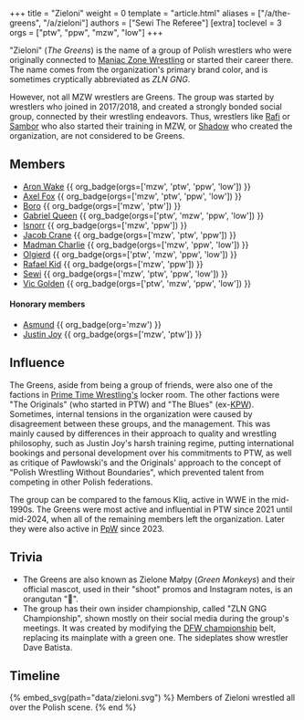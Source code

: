 +++
title = "Zieloni"
weight = 0
template = "article.html"
aliases = ["/a/the-greens", "/a/zieloni"]
authors = ["Sewi The Referee"]
[extra]
toclevel = 3
orgs = ["ptw", "ppw", "mzw", "low"]
+++

"Zieloni" (_The Greens_) is the name of a group of Polish wrestlers who were originally connected to [Maniac Zone Wrestling](@/o/mzw.md) or started their career there. The name comes from the organization's primary brand color, and is sometimes cryptically abbreviated as _ZLN GNG_.

<!-- more -->

However, not all MZW wrestlers are Greens. The group was started by wrestlers who joined in 2017/2018, and created a strongly bonded social group, connected by their wrestling endeavors.
Thus, wrestlers like [Rafi](@/w/rafi.md) or [Sambor](@/w/sambor.md) who also started their training in MZW, or [Shadow](@/w/shadow.md) who created the organization, are not considered to be Greens.

## Members

* [Aron Wake](@/w/aron-wake.md) {{ org_badge(orgs=['mzw', 'ptw', 'ppw', 'low']) }}
* [Axel Fox](@/w/axel-fox.md) {{ org_badge(orgs=['mzw', 'ptw', 'ppw', 'low']) }}
* [Boro](@/w/boro.md) {{ org_badge(orgs=['mzw', 'ptw']) }}
* [Gabriel Queen](@/w/gabriel-queen.md) {{ org_badge(orgs=['ptw', 'mzw', 'ppw', 'low']) }}
* [Isnorr](@/w/isnorr.md) {{ org_badge(orgs=['mzw', 'ppw']) }}
* [Jacob Crane](@/w/jacob-crane.md) {{ org_badge(orgs=['mzw', 'ptw', 'ppw']) }}
* [Madman Charlie](@/w/madman-charlie.md) {{ org_badge(orgs=['mzw', 'ppw', 'low']) }}
* [Olgierd](@/w/olgierd.md) {{ org_badge(orgs=['ptw', 'mzw', 'ppw', 'low']) }}
* [Rafael Kid](@/w/rafael-kid.md) {{ org_badge(orgs=['mzw', 'ppw']) }}
* [Sewi](@/w/sedzia-seweryn.md) {{ org_badge(orgs=['mzw', 'ptw', 'ppw', 'low']) }}
* [Vic Golden](@/w/vic-golden.md) {{ org_badge(orgs=['ptw', 'mzw', 'ppw', 'low']) }}

#### Honorary members
* [Asmund](@/w/asmund.md) {{ org_badge(org='mzw') }} 
* [Justin Joy](@/w/justin-joy.md)  {{ org_badge(orgs=['mzw', 'ptw']) }} 

## Influence

The Greens, aside from being a group of friends, were also one of the factions in [Prime Time Wrestling's](@/o/ptw.md) locker room.
The other factions were "The Originals" (who started in PTW) and "The Blues" (ex-[KPW](@/o/kpw.md)).
Sometimes, internal tensions in the organization were caused by disagreement between these groups, and the management.
This was mainly caused by differences in their approach to quality and wrestling philosophy, such as Justin Joy's harsh training regime, putting international bookings and personal development over his commitments to PTW, as well as critique of Pawłowski's and the Originals' approach to the concept of "Polish Wrestling Without Boundaries", which prevented talent from competing in other Polish federations.

The group can be compared to the famous Kliq, active in WWE in the mid-1990s. The Greens were most active and influential in PTW since 2021 until mid-2024, when all of the remaining members left the organization.
Later they were also active in [PpW](@/o/ppw.md) since 2023.

## Trivia

* The Greens are also known as Zielone Małpy (_Green Monkeys_) and their official mascot, used in their "shoot" promos and Instagram notes, is an orangutan "🦧".
* The group has their own insider championship, called "ZLN GNG Championship", shown mostly on their social media during the group's meetings. It was created by modifying the [DFW championship](@/c/dfw-championship.md) belt, replacing its mainplate with a green one. The sideplates show wrestler Dave Batista.

## Timeline


{% embed_svg(path="data/zieloni.svg") %}
Members of Zieloni wrestled all over the Polish scene.
{% end %}

